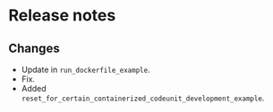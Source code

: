 # Release notes

## Changes

- Update in `run_dockerfile_example`.
- Fix.
- Added `reset_for_certain_containerized_codeunit_development_example`.
